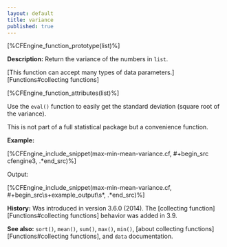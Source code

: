 ```yaml
---
layout: default
title: variance
published: true
---
```


[%CFEngine_function_prototype(list)%]

**Description:** Return the variance of the numbers in `list`.

[This function can accept many types of data parameters.][Functions#collecting functions]

[%CFEngine_function_attributes(list)%]

Use the `eval()` function to easily get the standard deviation (square root of the variance).

This is not part of a full statistical package but a convenience function.

**Example:**

[%CFEngine_include_snippet(max-min-mean-variance.cf, #\+begin_src cfengine3, .*end_src)%]

Output:

[%CFEngine_include_snippet(max-min-mean-variance.cf, #\+begin_src\s+example_output\s*, .*end_src)%]

**History:** Was introduced in version 3.6.0 (2014). The [collecting function][Functions#collecting functions] behavior was added in 3.9.

**See also:** `sort()`, `mean()`, `sum()`, `max()`, `min()`, [about collecting functions][Functions#collecting functions], and `data` documentation.
